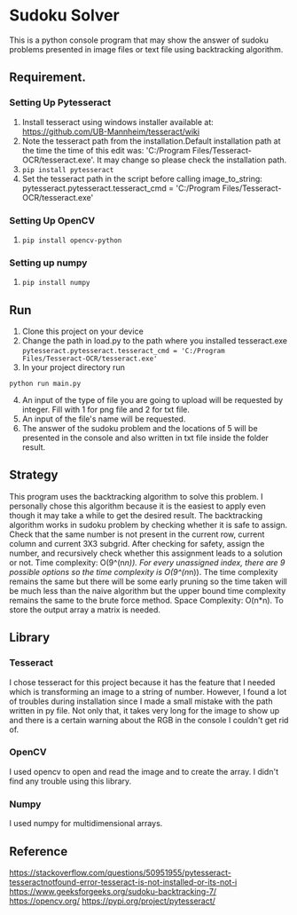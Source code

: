 # Sudoku Solver
This is a python console program that may show the answer of sudoku problems presented in image files or text file using backtracking algorithm.

## Requirement. 
### Setting Up Pytesseract
1. Install tesseract using windows installer available at: https://github.com/UB-Mannheim/tesseract/wiki
2. Note the tesseract path from the installation.Default installation path at the time the time of this edit was: 
'C:/Program Files/Tesseract-OCR/tesseract.exe'. It may change so please check the installation path.
3. ```pip install pytesseract```
4. Set the tesseract path in the script before calling image_to_string:
pytesseract.pytesseract.tesseract_cmd = 'C:/Program Files/Tesseract-OCR/tesseract.exe'
### Setting Up OpenCV
1. ```pip install opencv-python```
### Setting up numpy
1. ```pip install numpy```

## Run
1. Clone this project on your device
2. Change the path in load.py to the path where you installed tesseract.exe 
```pytesseract.pytesseract.tesseract_cmd = 'C:/Program Files/Tesseract-OCR/tesseract.exe'```
3. In your project directory run 
```
python run main.py
```
4. An input of the type of file you are going to upload will be requested by integer. Fill with 1 for png file and 2 for txt file.
5. An input of the file's name will be requested.
6. The answer of the sudoku problem and the locations of 5 will be presented in the console and also written in txt file inside the folder result.

## Strategy
This program uses the backtracking algorithm to solve this problem. I personally chose this algorithm because it is the easiest to apply even though it may take a while to get the desired result.
The backtracking algorithm works in sudoku problem by checking whether it is safe to assign. Check that the same number is not present in the current row, current column and current 3X3 subgrid. After checking for safety, assign the number, and recursively check whether this assignment leads to a solution or not. 
Time complexity: O(9^(n*n)).
For every unassigned index, there are 9 possible options so the time complexity is O(9^(n*n)). The time complexity remains the same but there will be some early pruning so the time taken will be much less than the naive algorithm but the upper bound time complexity remains the same to the brute force method.
Space Complexity: O(n*n).
To store the output array a matrix is needed.

## Library
### Tesseract
I chose tesseract for this project because it has the feature that I needed which is transforming an image to a string of number. However, I found a lot of troubles during installation since I made a small mistake with the path written in py file. Not only that, it takes very long for the image to show up and there is a certain warning about the RGB in the console I couldn't get rid of.
### OpenCV
I used opencv to open and read the image and to create the array. I didn't find any trouble using this library.
### Numpy
I used numpy for multidimensional arrays.

## Reference
https://stackoverflow.com/questions/50951955/pytesseract-tesseractnotfound-error-tesseract-is-not-installed-or-its-not-i
https://www.geeksforgeeks.org/sudoku-backtracking-7/
https://opencv.org/
https://pypi.org/project/pytesseract/
